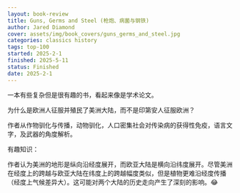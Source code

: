 ```yaml
---
layout: book-review
title: Guns, Germs and Steel (枪炮、病菌与钢铁)
author: Jared Diamond
cover: assets/img/book_covers/guns_germs_and_steel.jpg
categories: classics history
tags: top-100
started: 2025-2-1
finished: 2025-5-11
status: Finished
date: 2025-2-1
---
```


一本有些复杂但是很有趣的书，看起来像是学术论文。

为什么是欧洲人征服并殖民了美洲大陆，而不是印第安人征服欧洲？

作者从作物驯化与传播，动物驯化，人口密集社会对传染病的获得性免疫，语言文字，及武器的角度解析。

有趣知识：

作者认为美洲的地形是纵向沿经度展开，而欧亚大陆是横向沿纬度展开。尽管美洲在经度上的跨越与欧亚大陆在纬度上的跨越幅度类似，但是植物更难沿经度传播（经度上气候差异大）。这可能对两个大陆的历史走向产生了深刻的影响。😂
